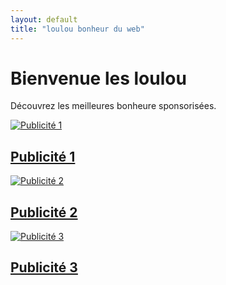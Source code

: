 ```yaml
---
layout: default
title: "loulou bonheur du web"
---
```


# Bienvenue les loulou

Découvrez les meilleures bonheure sponsorisées.

<div class="ad-container">
  <a href="https://lien-publicitaire-1.com" target="_blank">
    <img src="(https://cdn.pixabay.com/photo/2022/03/15/15/26/child-7070587_1280.jpg)" alt="Publicité 1">
    <h2>Publicité 1</h2>
  </a>
</div>

<div class="ad-container">
  <a href="https://lien-publicitaire-2.com" target="_blank">
    <img src="https://pixabay.com/fr/photos/image-8593014/" alt="Publicité 2">
    <h2>Publicité 2</h2>
  </a>
</div>

<div class="ad-container">
  <a href="https://lien-publicitaire-3.com" target="_blank">
    <img src="https://pixabay.com/fr/photos/image-8640045/" alt="Publicité 3">
    <h2>Publicité 3</h2>
  </a>
</div>

  </a>
</div>
